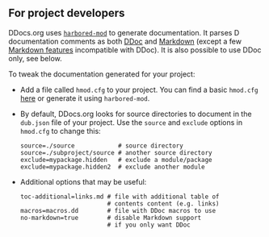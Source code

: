 ## For project developers

DDocs.org uses [`harbored-mod`](https://github.com/kiith-sa/harbored-mod) to generate
documentation. It parses D documentation comments as both
[DDoc](http://dlang.org/ddoc.html) and [Markdown](http://en.wikipedia.org/wiki/Markdown)
(except a few [Markdown
 features](https://github.com/kiith-sa/harbored-mod#differences-from-vanilla-markdown)
 incompatible with DDoc).  It is also possible to use DDoc only, see below.


To tweak the documentation generated for your project:

* Add a file called `hmod.cfg` to your project. You can find a basic `hmod.cfg`
  [here](https://github.com/kiith-sa/harbored-mod/blob/master/strings/hmod.cfg) 
  or generate it using `harbored-mod`.

* By default, DDocs.org looks for source directories to document in the `dub.json` file of
  your project. Use the `source` and `exclude` options in `hmod.cfg` to change this:

  ```
  source=./source            # source directory
  source=./subproject/source # another source directory
  exclude=mypackage.hidden   # exclude a module/package
  exclude=mypackage.hidden2  # exclude another module
  ```

* Additional options that may be useful:

  ```
  toc-additional=links.md # file with additional table of
                          # contents content (e.g. links)
  macros=macros.dd        # file with DDoc macros to use
  no-markdown=true        # disable Markdown support
                          # if you only want DDoc
  ```
